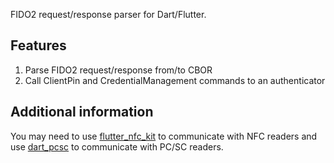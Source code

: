 FIDO2 request/response parser for Dart/Flutter.

## Features

1. Parse FIDO2 request/response from/to CBOR
2. Call ClientPin and CredentialManagement commands to an authenticator

## Additional information

You may need to use [flutter_nfc_kit](https://pub.dev/packages/flutter_nfc_kit) to communicate with NFC readers and
use [dart_pcsc](https://pub.dev/packages/dart_pcsc) to communicate with PC/SC readers.
